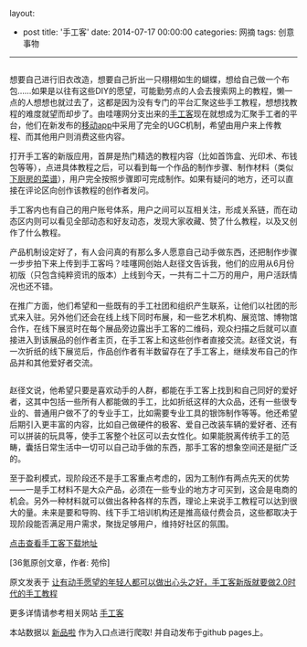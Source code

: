 layout: 
  - post 
title: '手工客' 
date: 2014-07-17 00:00:00 
categories: 网摘 
tags: 创意事物 
---

<p><img src="http://a.36krcnd.com/photo/b9c52a2dd963295b5168be69d562397d.jpg" alt=""/></p>

<p>想要自己进行旧衣改造，想要自己折出一只栩栩如生的蝴蝶，想给自己做一个布包……如果是以往有这些DIY的愿望，可能勤劳点的人会去搜索网上的教程，懒一点的人想想也就过去了，这都是因为没有专门的平台汇聚这些手工教程，想想找教程的难度就望而却步了。由哇噻网分支出来的<a target="_blank" data-no-turbolink="true" href="http://www.shougongke.com/">手工客</a>现在就想成为汇聚手工者的平台，他们在新发布的<a target="_blank" data-no-turbolink="true" href="https://itunes.apple.com/us/app/shou-gong-ke/id635774918?ls=1&amp;mt=8">移动app</a>中采用了完全的UGC机制，希望由用户来上传教程、而其他用户则消费这些内容。</p>

<p>打开手工客的新版应用，首屏是热门精选的教程内容（比如首饰盒、光印术、布钱包等等），点进具体教程之后，可以看到每一个作品的制作步骤、制作材料（类似<a target="_blank" data-no-turbolink="true" href="http://www.36kr.com/p/206885.html">下厨房的菜谱</a>），用户完全按照步骤即可完成制作。如果有疑问的地方，还可以直接在评论区向创作该教程的创作者发问。</p>

<p>手工客内也有自己的用户账号体系，用户之间可以互相关注，形成关系链，而在动态区内则可以看见全部动态和好友动态，发现大家收藏、赞了什么教程，以及又创作了什么教程。</p>

<p>产品机制设定好了，有人会问真的有那么多人愿意自己动手做东西，还把制作步骤一步步拍下来上传到手工客吗？哇噻网创始人赵径文告诉我，他们的应用从6月份初版（只包含纯粹资讯的版本）上线到今天，一共有二十二万的用户，用户活跃情况也还不错。</p>

<p>在推广方面，他们希望和一些既有的手工社团和组织产生联系，让他们以社团的形式来入驻。另外他们还会在线上线下同时布展，和一些艺术机构、展览馆、博物馆合作，在线下展览时在每个展品旁边露出手工客的二维码，观众扫描之后就可以直接进入到该展品的创作者主页，在手工客上和这些创作者直接交流。赵径文说，有一次折纸的线下展览后，作品创作者有半数留存在了手工客上，继续发布自己的作品并和其他爱好者交流。</p>

<p><img src="http://a.36krcnd.com/photo/c8032e89a73b48ee1f625cce14f65848.jpg" alt=""/></p>

<p>赵径文说，他希望只要是喜欢动手的人群，都能在手工客上找到和自己同好的爱好者，这其中包括一些所有人都能做的手工，比如折纸这样的大众品，还有一些很专业的、普通用户做不了的专业手工，比如需要专业工具的银饰制作等等。他还希望后期引入更丰富的内容，比如自己做硬件的极客、爱自己改装车辆的爱好者、还有可以拼装的玩具等，使手工客整个社区可以去女性化。如果能脱离传统手工的范畴，囊括日常生活中一切可以自己动手做的东西，那手工客的想象空间还是挺广泛的。</p>

<p>至于盈利模式，现阶段还不是手工客重点考虑的，因为工制作有两点先天的优势——一是手工材料不是大众产品，必须在一些专业的地方才可买到，这会是电商的机会。另外一种材料就可以做出各种各样的东西，理论上来说手工教程可以达到很大的量。未来是要和导购、线下手工培训机构还是推高级付费会员，这些都取决于现阶段能否满足用户需求，聚拢足够用户，维持好社区的氛围。</p>

<p><a target="_blank" data-no-turbolink="true" href="http://www.shougongke.com/app/download.html">点击查看手工客下载地址</a></p>
					<p>[<span>36氪</span>原创文章，作者: 苑伶]</p>
					<p></p>  



原文发表于 [让有动手愿望的年轻人都可以做出心头之好，手工客新版就要做2.0时代的手工教程](http://www.36kr.com/p/207528.html)  

更多详情请参考相关网站 [手工客](http://www.sogoke.com/)  

本站数据以 [新品啦](http://xinpinla.com/) 作为入口点进行爬取! 并自动发布于github pages上。  
